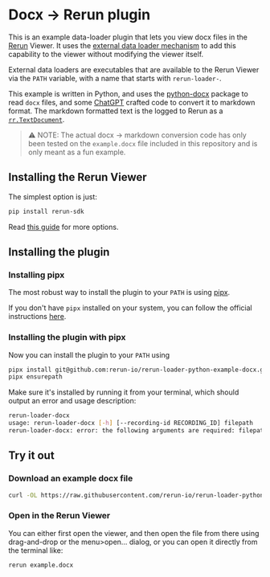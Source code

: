 # Docx -> Rerun plugin
This is an example data-loader plugin that lets you view docx files in the [Rerun](https://github.com/rerun-io/rerun/) Viewer.
It uses the [external data loader mechanism](https://www.rerun.io/docs/howto/open-any-file#external-dataloaders) to add this capability to the viewer without modifying the viewer itself.

External data loaders are executables that are available to the Rerun Viewer via the `PATH` variable, with a name that starts with `rerun-loader-`.

This example is written in Python, and uses the [python-docx](https://python-docx.readthedocs.io/en/latest/) package to read `docx` files,
and some [ChatGPT](https://chat.openai.com/) crafted code to convert it to markdown format. 
The markdown formatted text is the logged to Rerun as a [`rr.TextDocument`](https://www.rerun.io/docs/reference/types/archetypes/text_document).

> ⚠️ NOTE: The actual docx -> markdown conversion code has only been tested on the `example.docx` file included in this repository and is only meant as a fun example.

## Installing the Rerun Viewer
The simplest option is just:
```bash
pip install rerun-sdk
```
Read [this guide](https://www.rerun.io/docs/getting-started/installing-viewer) for more options.

## Installing the plugin
### Installing pipx

The most robust way to install the plugin to your `PATH` is using [pipx](https://pipx.pypa.io/stable/).

If you don't have `pipx` installed on your system, you can follow the official instructions [here](https://pipx.pypa.io/stable/installation/).

### Installing the plugin with pipx
Now you can install the plugin to your `PATH` using

```bash
pipx install git@github.com:rerun-io/rerun-loader-python-example-docx.git
pipx ensurepath
```

Make sure it's installed by running it from your terminal, which should output an error and usage description:
```bash
rerun-loader-docx
usage: rerun-loader-docx [-h] [--recording-id RECORDING_ID] filepath
rerun-loader-docx: error: the following arguments are required: filepath
```

## Try it out
### Download an example docx file
```bash
curl -OL https://raw.githubusercontent.com/rerun-io/rerun-loader-python-example-docx/main/example.docx
```

### Open in the Rerun Viewer
You can either first open the viewer, and then open the file from there using drag-and-drop or the menu>open… dialog,
or you can open it directly from the terminal like:
```bash
rerun example.docx
```
